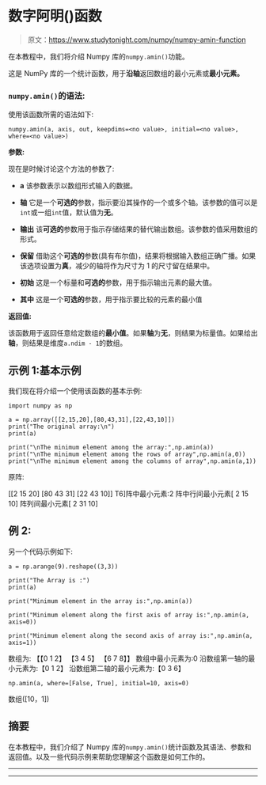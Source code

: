 # 数字阿明()函数

> 原文：<https://www.studytonight.com/numpy/numpy-amin-function>

在本教程中，我们将介绍 Numpy 库的`numpy.amin()`功能。

这是 NumPy 库的一个统计函数，用于**沿轴**返回数组的最小元素或**最小元素。**

### `numpy.amin()`的语法:

使用该函数所需的语法如下:

```
numpy.amin(a, axis, out, keepdims=<no value>, initial=<no value>, where=<no value>)
```

**参数:**

现在是时候讨论这个方法的参数了:

*   **a**
    该参数表示以数组形式输入的数据。

*   **轴**
    它是一个**可选的**参数，指示要沿其操作的一个或多个轴。该参数的值可以是`int`或一组`int`值，默认值为**无**。

*   **输出**
    该**可选的**参数用于指示存储结果的替代输出数组。该参数的值采用数组的形式。

*   **保留**
    借助这个**可选的**参数(具有布尔值)，结果将根据输入数组正确广播。如果该选项设置为**真**，减少的轴将作为尺寸为 1 的尺寸留在结果中。

*   **初始**
    这是一个标量和**可选的**参数，用于指示输出元素的最大值。

*   **其中**
    这是一个**可选的**参数，用于指示要比较的元素的最小值

**返回值:**

该函数用于返回任意给定数组的**最小值**。如果**轴**为**无**，则结果为标量值。如果给出**轴**，则结果是维度`a.ndim - 1`的数组。

## 示例 1:基本示例

我们现在将介绍一个使用该函数的基本示例:

```
import numpy as np  

a = np.array([[2,15,20],[80,43,31],[22,43,10]])  
print("The original array:\n")  
print(a)  

print("\nThe minimum element among the array:",np.amin(a))  
print("\nThe minimum element among the rows of array",np.amin(a,0))  
print("\nThe minimum element among the columns of array",np.amin(a,1)) 
```

原阵:

[[2 15 20]
[80 43 31]
[22 43 10]]
T6]阵中最小元素:2
阵中行间最小元素[ 2 15 10]
阵列间最小元素[ 2 31 10]

## 例 2:

另一个代码示例如下:

```
a = np.arange(9).reshape((3,3))

print("The Array is :")
print(a)

print("Minimum element in the array is:",np.amin(a))         

print("Minimum element along the first axis of array is:",np.amin(a, axis=0))  

print("Minimum element along the second axis of array is:",np.amin(a, axis=1)) 
```

数组为:
【【0 1 2】
【3 4 5】
【6 7 8】】
数组中最小元素为:0
沿数组第一轴的最小元素为:【0 1 2】
沿数组第二轴的最小元素为:【0 3 6】

```
np.amin(a, where=[False, True], initial=10, axis=0)
```

数组([10，1])

## 摘要

在本教程中，我们介绍了 Numpy 库的`numpy.amin()`统计函数及其语法、参数和返回值。以及一些代码示例来帮助您理解这个函数是如何工作的。

* * *

* * *